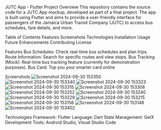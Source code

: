 JUTC App - Flutter Project
Overview
This repository contains the source code for a JUTC App mockup, developed as part of a final project. The app is built using Flutter and aims to provide a user-friendly interface for passengers of the Jamaica Urban Transit Company (JUTC) to access bus schedules, fare details, and more.

Table of Contents
Features
Screenshots
Technologies
Installation
Usage
Future Enhancements
Contributing
License


Features
Bus Schedules: Check real-time bus schedules and plan trips.
Route Information: Search for specific routes and view stops.
Bus Tracking (Mock): Real-time bus tracking feature (currently for demonstration purposes).
Bus Card: Top you your smarter card online


Screenshots
![Screenshot 2024-09-30 153350](https://github.com/user-attachments/assets/0ae0f11f-ec4b-4315-bed8-c50793ab49a5)
![Screenshot 2024-09-30 153340](https://github.com/user-attachments/assets/5b1bef72-082d-4851-934a-84d16aaab3c0)
![Screenshot 2024-09-30 153323](https://github.com/user-attachments/assets/8e4e4010-a0e2-498b-b96b-0aa18e6c2078)
![Screenshot 2024-09-30 153315](https://github.com/user-attachments/assets/35ba9047-6f59-4ad9-a18a-ca7ddefc9975)
![Screenshot 2024-09-30 153308](https://github.com/user-attachments/assets/ccd894b4-cc83-4ebb-b4ed-7668bdd7921d)
![Screenshot 2024-09-30 153252](https://github.com/user-attachments/assets/75bb4266-c90f-43d7-81de-81fea7455b98)
![Screenshot 2024-09-30 153240](https://github.com/user-attachments/assets/f4ada94e-52b9-48a4-9905-195ca84b6855)
![Screenshot 2024-09-30 153229](https://github.com/user-attachments/assets/d2531a0a-9e0f-4fd4-b8c6-d9971a5342ed)
![Screenshot 2024-09-30 153215](https://github.com/user-attachments/assets/c7046c0b-e698-40d4-9b24-9881b48e875a)
![Screenshot 2024-09-30 153156](https://github.com/user-attachments/assets/a2c75321-be5d-4262-9f73-2e2acc5ed288)
![Screenshot 2024-09-30 153148](https://github.com/user-attachments/assets/fe537e6d-d373-4c51-b507-b45dbf50d10b)
![Screenshot 2024-09-30 153402](https://github.com/user-attachments/assets/63105161-33a5-4bd1-a85b-f3dceec7bd35)


Technologies
Framework: Flutter
Language: Dart
State Management: GetX
Development Tools: Android Studio, Visual Studio Code
 
